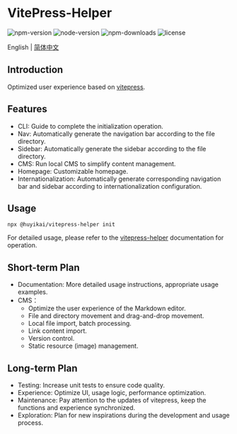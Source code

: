 # VitePress-Helper

![npm-version](https://flat.badgen.net/npm/v/@huyikai/vitepress-helper) ![node-version](https://flat.badgen.net/npm/node/@huyikai/vitepress-helper) ![npm-downloads](https://flat.badgen.net/npm/dw/@huyikai/vitepress-helper) ![license](https://flat.badgen.net/npm/license/@huyikai/vitepress-helper)

English | [简体中文](./README-zh.md)

## Introduction

Optimized user experience based on [vitepress](https://vitepress.vuejs.org).

## Features

- CLI: Guide to complete the initialization operation.
- Nav: Automatically generate the navigation bar according to the file directory.
- Sidebar: Automatically generate the sidebar according to the file directory.
- CMS: Run local CMS to simplify content management.
- Homepage: Customizable homepage.
- Internationalization: Automatically generate corresponding navigation bar and sidebar according to internationalization configuration.

## Usage

```shell
npx @huyikai/vitepress-helper init
```

For detailed usage, please refer to the [vitepress-helper](https://huyikai.github.io/vitepress-helper/) documentation for operation.

## Short-term Plan

- Documentation: More detailed usage instructions, appropriate usage examples.
- CMS：
  - Optimize the user experience of the Markdown editor.
  - File and directory movement and drag-and-drop movement.
  - Local file import, batch processing.
  - Link content import.
  - Version control.
  - Static resource (image) management.

## Long-term Plan

- Testing: Increase unit tests to ensure code quality.
- Experience: Optimize UI, usage logic, performance optimization.
- Maintenance: Pay attention to the updates of vitepress, keep the functions and experience synchronized.
- Exploration: Plan for new inspirations during the development and usage process.
